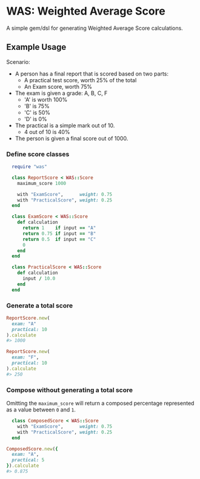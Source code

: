 # WAS: Weighted Average Score

A simple gem/dsl for generating Weighted Average Score calculations.

## Example Usage

Scenario:
* A person has a final report that is scored based on two parts:
  * A practical test score, worth 25% of the total
  * An Exam score, worth 75%
* The exam is given a grade: A, B, C, F
  * 'A' is worth 100%
  * 'B' is 75%
  * 'C' is 50%
  * 'D' is 0%
* The practical is a simple mark out of 10.
  * 4 out of 10 is 40% 
* The person is given a final score out of 1000.  

### Define score classes

```ruby
  require "was"

  class ReportScore < WAS::Score
    maximum_score 1000

    with "ExamScore",      weight: 0.75
    with "PracticalScore", weight: 0.25
  end

  class ExamScore < WAS::Score
    def calculation
      return 1    if input == "A"
      return 0.75 if input == "B"
      return 0.5  if input == "C"
      0
    end
  end

  class PracticalScore < WAS::Score
    def calculation
      input / 10.0
    end
  end
```

### Generate a total score

```ruby
ReportScore.new(
  exam: "A"
  practical: 10
).calculate
#> 1000

ReportScore.new(
  exam: "F",
  practical: 10
).calculate
#> 250
````

### Compose without generating a total score

Omitting the `maximum_score` will return a composed percentage represented as a value between `0` and `1`.

```ruby
  class ComposedScore < WAS::Score
    with "ExamScore",      weight: 0.75
    with "PracticalScore", weight: 0.25
  end
```

```ruby
ComposedScore.new({
  exam: "A",
  practical: 5
}).calculate
#> 0.875
```
